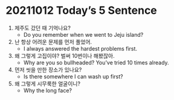 # 20211012 Today’s 5 Sentence



1. 제주도 갔던 때 기억나요?
   - Do you remember when we went to Jeju island?
2. 난 항상 어려운 문제를 먼저 풀었어.
   - I always answered the hardest problems first.
3. 왜 그렇게 고집이야? 벌써 10번이나 해봤잖아.
   - Why are you so bullheaded? You’ve tried 10 times already.
4. 먼저 씻을 만한 장소가 있나요?
   - Is there somewhere I can wash up first?
5. 왜 그렇게 시무룩한 얼굴이니?
   - Why the long face?